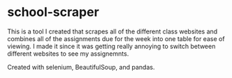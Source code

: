 # school-scraper

This is a tool I created that scrapes all of the different class websites and combines all of the assignments due for the week into one table for ease of viewing. I made it since it was getting really annoying to switch between different websites to see my assignemnts. 

Created with selenium, BeautifulSoup, and pandas.
